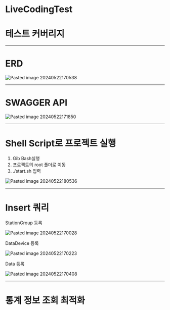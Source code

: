 ﻿# LiveCodingTest

# 테스트 커버리지

---

# ERD

![Pasted image 20240522170538](https://github.com/tangpoo/LiveCodingTest/assets/131866367/cbb2352e-29fb-4e25-b238-d8faa9be6a47)

---
# SWAGGER API

![Pasted image 20240522171850](https://github.com/tangpoo/LiveCodingTest/assets/131866367/c5768136-62f1-4c67-9e9f-99801015c847)

----

# Shell Script로 프로젝트 실행
1. Gib Bash실행
2. 프로젝트의 root 폴더로 이동
3. ./start.sh 입력

![Pasted image 20240522180536](https://github.com/tangpoo/LiveCodingTest/assets/131866367/503a9db0-e132-4e78-a817-d1290d67c873)

---

# Insert 쿼리

StationGroup 등록

![Pasted image 20240522170028](https://github.com/tangpoo/LiveCodingTest/assets/131866367/7d7f0aea-3bd4-4869-9720-a1fe19c008d5)


DataDevice 등록

![Pasted image 20240522170223](https://github.com/tangpoo/LiveCodingTest/assets/131866367/72530900-c4e5-4147-bdd6-f16d413fc358)


Data 등록

![Pasted image 20240522170408](https://github.com/tangpoo/LiveCodingTest/assets/131866367/cb7b1476-972a-4476-a60f-5bdd8cec1863)

----

# 통계 정보 조회 최적화
